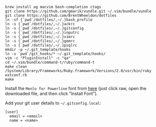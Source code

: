 ```
brew install ag macvim bash-completion ctags
git clone https://github.com/gmarik/vundle.git ~/.vim/bundle/vundle
git clone https://github.com/BrentWheeldon/dotfiles
ln -sf {`pwd`/dotfiles/,~/.}bash_profile
ln -s {`pwd`/dotfiles/,~/.}ackrc
ln -s {`pwd`/dotfiles/,~/.}gitconfig
ln -s {`pwd`/dotfiles/,~/.}inputrc
ln -s {`pwd`/dotfiles/,~/.}vimrc
ln -s {`pwd`/dotfiles/,~/.}gemrc
ln -s {`pwd`/dotfiles/,~/.}psqlrc
mkdir -p ~/.git_template/hooks
ln -s `pwd`/git_hooks/* ~/.git_template/hooks/
vim -c "PluginInstall" -c "qa"
cd ~/.vim/bundle/command-t/ruby/command-t
make clean
/System/Library/Frameworks/Ruby.framework/Versions/2.0/usr/bin/ruby extconf.rb
make
```

Install the `Menlo for Powerline` font from [here](https://github.com/abertsch/Menlo-for-Powerline/blob/master/Menlo%20for%20Powerline.ttf) (just click raw, open the downloaded file, and then click "Install Font").

Add your git user details to `~/.gitconfig.local`:

```
[user]
  email = <email>
  name = <name>
```
